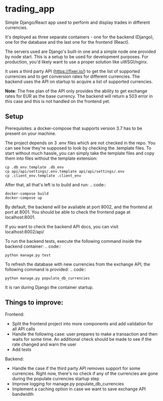 # trading_app
Simple Django/React app used to perform and display trades in different currencies.

It's deployed as three separate containers - one for the backend (Django), 
one for the database and the last one for the frontend (React).

The servers used are Django's built-in one and a simple node one provided by node start.
This is a setup to be used for development purposes. For production, you'd likely want to use
a proper solution like uWSGI/nginx.

It uses a third party API (https://fixer.io/) to get the list of supported currencies and
to get conversion rates for different currencies. The backend uses the API on startup 
to acquire a list of supported currencies.

**Note**: The free plan of the API only provides the ability to get exchange rates for EUR as the
base currency. The backend will return a 503 error in this case and this is not handled on the 
frontend yet.

Setup
------------------------------
Prerequisites: a docker-compose that supports version 3.7 has to be present on your machine.

The project depends on 3 .env files which are not checked in the repo. You can see how they're 
supposed to look by checking the .template files. To start without much hassle, you can simply 
take the template files and copy them into files without the template extension:

    cp .db_env.template .db_env
    cp api/api/settings/.env.template api/api/settings/.env
    cp .client_env.template .client_env

After that, all that's left is to build and run:
.. code::

    docker-compose build
    docker-compose up

By default, the backend will be available at port 8002, and the frontend at port at 8001.
You should be able to check the frontend page at localhost:8001.

If you want to check the backend API docs, you can visit localhost:8002/api/

To run the backend tests, execute the following command inside the backend container:
.. code::

    python manage.py test

To refresh the database with new currencies from the exchange API, the following command is 
provided:
.. code::

    python manage.py populate_db_currencies

It is ran during Django the container startup.

Things to improve:
------------------------------
Frontend:
 - Split the frontend project into more components and add validation for all API calls
 - Handle the following case: user prepares to make a transaction and then waits for some 
 time. An additional check should be made to see if the rate changed and warn the user
 - Add tests

Backend:
 - Handle the case if the third party API removes support for some currencies. Right now, 
 there's no check if any of the currencies are gone during the populate currencies startup step
 - Improve logging for manage.py populate_db_currencies
 - Implement a caching option in case we want to save exchange API bandwidth
